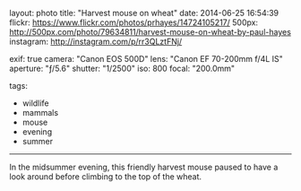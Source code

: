 layout: photo
title: "Harvest mouse on wheat"
date: 2014-06-25 16:54:39
flickr: https://www.flickr.com/photos/prhayes/14724105217/
500px: http://500px.com/photo/79634811/harvest-mouse-on-wheat-by-paul-hayes
instagram: http://instagram.com/p/rr3QLztFNj/

exif: true
camera: "Canon EOS 500D"
lens: "Canon EF 70-200mm f/4L IS"
aperture: "ƒ/5.6"
shutter: "1/2500"
iso: 800
focal: "200.0mm"

tags:
  - wildlife
  - mammals
  - mouse
  - evening
  - summer
---

In the midsummer evening, this friendly harvest mouse paused to have a look around before climbing to the top of the wheat.
